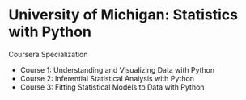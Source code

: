 # University of Michigan: Statistics with Python
Coursera Specialization

- Course 1: Understanding and Visualizing Data with Python
- Course 2: Inferential Statistical Analysis with Python
- Course 3: Fitting Statistical Models to Data with Python
